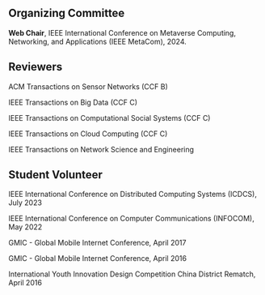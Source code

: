 ## Organizing Committee
**Web Chair**, IEEE International Conference on Metaverse Computing, Networking, and Applications (IEEE MetaCom), 2024.

## Reviewers
ACM Transactions on Sensor Networks (CCF B)

IEEE Transactions on Big Data (CCF C)
 
IEEE Transactions on Computational Social Systems (CCF C)

IEEE Transactions on Cloud Computing (CCF C)

IEEE Transactions on Network Science and Engineering                    



## Student Volunteer
IEEE International Conference on Distributed Computing Systems (ICDCS), July 2023   

IEEE International Conference on Computer Communications (INFOCOM), May 2022 
  
GMIC - Global Mobile Internet Conference, April 2017 

GMIC - Global Mobile Internet Conference, April 2016 
 
International Youth Innovation Design Competition China District Rematch, April 2016  



